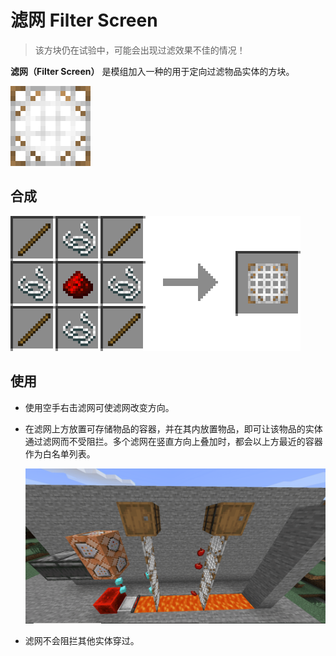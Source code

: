 # 滤网 Filter Screen

> 该方块仍在试验中，可能会出现过滤效果不佳的情况！

**滤网（Filter Screen）**
是模组加入一种的用于定向过滤物品实体的方块。

![滤网](../.gitbook/assets/blocks-items/filter_screen.png)

## 合成

![木棍 * 4 + 线 * 4 + 红石粉 * 1 → 滤网 * 1](../.gitbook/assets/recipes/filter_screen_recipe.png)

## 使用

- 使用空手右击滤网可使滤网改变方向。

- 在滤网上方放置可存储物品的容器，并在其内放置物品，即可让该物品的实体通过滤网而不受阻拦。多个滤网在竖直方向上叠加时，都会以上方最近的容器作为白名单列表。

  ![一个简单的过滤装置，可过网物品由最上方容器存储所决定](../.gitbook/assets/descriptions/filter_screen.png)

- 滤网不会阻拦其他实体穿过。